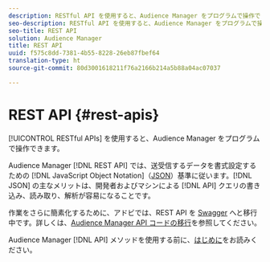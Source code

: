 ```yaml
---
description: RESTful API を使用すると、Audience Manager をプログラムで操作できます。
seo-description: RESTful API を使用すると、Audience Manager をプログラムで操作できます。
seo-title: REST API
solution: Audience Manager
title: REST API
uuid: f575c8dd-7381-4b55-8228-26eb87fbef64
translation-type: ht
source-git-commit: 80d3001618211f76a2166b214a5b88a04ac07037

---
```



# REST API {#rest-apis}

[!UICONTROL RESTful APIs] を使用すると、Audience Manager をプログラムで操作できます。

Audience Manager [!DNL REST API] では、送受信するデータを書式設定するための [!DNL JavaScript Object Notation]（[JSON](https://www.json.org/)）基準に従います。[!DNL JSON] の主なメリットは、開発者およびマシンによる [!DNL API] クエリの書き込み、読み取り、解析が容易になることです。

作業をさらに簡素化するために、アドビでは、REST API を [Swagger](https://swagger.io/solutions/api-documentation/) へと移行中です。詳しくは、[Audience Manager API コードの移行](/help/using/api/api-swagger-migration.md)を参照してください。

Audience Manager [!DNL API] メソッドを使用する前に、[はじめに](../../api/rest-api-main/aam-api-getting-started.md#getting-started-with-rest-apis)をお読みください。